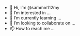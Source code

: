 - 👋 Hi, I’m @sammm112my
- 👀 I’m interested in ...
- 🌱 I’m currently learning ...
- 💞️ I’m looking to collaborate on ...
- 📫 How to reach me ...

<!---
sammm112my/sammm112my is a ✨ special ✨ repository because its `README.md` (this file) appears on your GitHub profile.
You can click the Preview link to take a look at your changes.
--->
